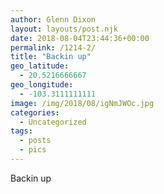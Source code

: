 ```yaml
---
author: Glenn Dixon
layout: layouts/post.njk
date: 2018-08-04T23:44:36+00:00
permalink: /1214-2/
title: "Backin up"
geo_latitude:
  - 20.5216666667
geo_longitude:
  - -103.3111111111
image: /img/2018/08/igNmJWOc.jpg
categories:
  - Uncategorized
tags:
  - posts
  - pics
---
```

Backin up